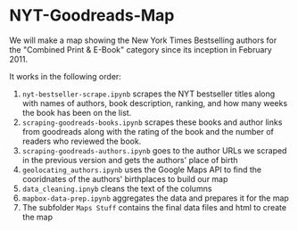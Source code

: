 # NYT-Goodreads-Map

We will make a map showing the New York Times Bestselling authors for the "Combined Print & E-Book" category since its inception in February 2011.

It works in the following order:

1. ```nyt-bestseller-scrape.ipynb``` scrapes the NYT bestseller titles along with names of authors, book description, ranking, and how many weeks the book has been on the list.
2. ```scraping-goodreads-books.ipynb``` scrapes these books and author links from goodreads along with the rating of the book and the number of readers who reviewed the book.
3. ```scraping-goodreads-authors.ipynb``` goes to the author URLs we scraped in the previous version and gets the authors' place of birth
4. ```geolocating_authors.ipynb``` uses the Google Maps API to find the cooridnates of the authors' birthplaces to build our map
5. ```data_cleaning.ipnyb``` cleans the text of the columns
6. ```mapbox-data-prep.ipynb``` aggregates the data and prepares it for the map
7. The subfolder ```Maps Stuff``` contains the final data files and html to create the map 
